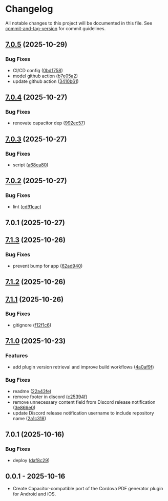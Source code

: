 # Changelog

All notable changes to this project will be documented in this file. See [commit-and-tag-version](https://github.com/absolute-version/commit-and-tag-version) for commit guidelines.

## [7.0.5](https://github.com/Cap-go/capacitor-nfc/compare/7.0.4...7.0.5) (2025-10-29)


### Bug Fixes

* CI/CD config ([0bd1758](https://github.com/Cap-go/capacitor-nfc/commit/0bd17587a05669daa5781df034dc656593f7919f))
* model github action ([b7e05a2](https://github.com/Cap-go/capacitor-nfc/commit/b7e05a2e761bde36eaff7c3be19d0bcab210cf68))
* update github action ([3410b61](https://github.com/Cap-go/capacitor-nfc/commit/3410b612ba87a3904dd3c3c42429f940f48d4dfa))

## [7.0.4](https://github.com/Cap-go/capacitor-nfc/compare/7.0.3...7.0.4) (2025-10-27)


### Bug Fixes

* renovate capacitor dep ([992ec57](https://github.com/Cap-go/capacitor-nfc/commit/992ec57aca57fb9a363aa473cd41636b5fe560e8))

## [7.0.3](https://github.com/Cap-go/capacitor-nfc/compare/7.0.2...7.0.3) (2025-10-27)


### Bug Fixes

* script ([a68ea80](https://github.com/Cap-go/capacitor-nfc/commit/a68ea80e086ff6907e166ab5142faf44ebfd07ac))

## [7.0.2](https://github.com/Cap-go/capacitor-nfc/compare/7.0.1...7.0.2) (2025-10-27)


### Bug Fixes

* lint ([cd91cac](https://github.com/Cap-go/capacitor-nfc/commit/cd91cac48181ac7487211d86d248f4bb03ab7f58))

## 7.0.1 (2025-10-27)

## [7.1.3](https://github.com/Cap-go/capacitor-pdf-generator/compare/7.1.2...7.1.3) (2025-10-26)


### Bug Fixes

* prevent bump for app ([62ad940](https://github.com/Cap-go/capacitor-pdf-generator/commit/62ad940f54c5f5210c6d8b28ebb0ec2c5a0bb8fe))

## [7.1.2](https://github.com/Cap-go/capacitor-pdf-generator/compare/7.1.1...7.1.2) (2025-10-26)

## [7.1.1](https://github.com/Cap-go/capacitor-pdf-generator/compare/7.1.0...7.1.1) (2025-10-26)


### Bug Fixes

* gitignore ([f12f1c6](https://github.com/Cap-go/capacitor-pdf-generator/commit/f12f1c69dc9680a16192b309a2b1c3e020ed4d0e))

## [7.1.0](https://github.com/Cap-go/capacitor-pdf-generator/compare/7.0.1...7.1.0) (2025-10-23)


### Features

* add plugin version retrieval and improve build workflows ([4a0af9f](https://github.com/Cap-go/capacitor-pdf-generator/commit/4a0af9f5fc38ebdb61e3a989b39107cf94ea79d0))


### Bug Fixes

* readme ([22a43fe](https://github.com/Cap-go/capacitor-pdf-generator/commit/22a43fe24e1962d8add8fc9d487d6dcd0f516bc3))
* remove footer in discord ([c25394f](https://github.com/Cap-go/capacitor-pdf-generator/commit/c25394f9971587b836bc9dbb1131bb73dc907356))
* remove unnecessary content field from Discord release notification ([3e866e0](https://github.com/Cap-go/capacitor-pdf-generator/commit/3e866e05ef1a1d02348e46f9a1c9ae21433c19cc))
* update Discord release notification username to include repository name ([2a1c318](https://github.com/Cap-go/capacitor-pdf-generator/commit/2a1c318f6456fa9441a71a7c7f95305279698844))

## 7.0.1 (2025-10-16)


### Bug Fixes

* deploy ([daf8c29](https://github.com/Cap-go/capacitor-pdf-generator/commit/daf8c292a72f3b55fd35a0975a9256d25beecf87))

## 0.0.1 - 2025-10-16

- Create Capacitor-compatible port of the Cordova PDF generator plugin for Android and iOS.
